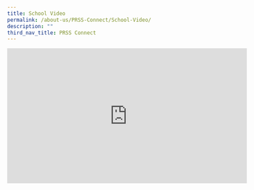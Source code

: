 ```yaml
---
title: School Video
permalink: /about-us/PRSS-Connect/School-Video/
description: ""
third_nav_title: PRSS Connect
---
```

<iframe width="560" height="315" src="https://www.youtube.com/embed/tJBKcEtcjRk" title="YouTube video player" frameborder="0" allow="accelerometer; autoplay; clipboard-write; encrypted-media; gyroscope; picture-in-picture" allowfullscreen></iframe>